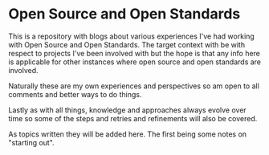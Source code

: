 # Open Source and Open Standards

This is a repository with blogs about various experiences I've had working with Open Source and Open Standards.
The target context with be with respect to projects I've been involved with but the hope is that any info here 
is applicable for other instances where open source and open standards are involved.

Naturally these are my own experiences and perspectives so am open to all comments and better ways to do things.

Lastly as with all things, knowledge and approaches always evolve over time so some of the steps and retries
and refinements will also be covered.

As topics written they will be added here. The first being some notes on "starting out".
